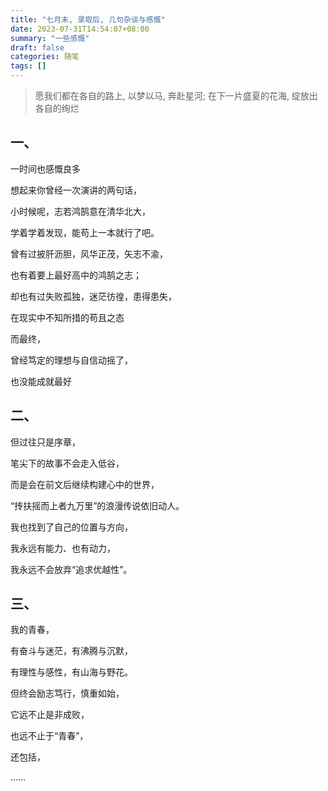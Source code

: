 ```yaml
---
title: "七月末, 录取后, 几句杂谈与感慨"
date: 2023-07-31T14:54:07+08:00
summary: "一些感慨"
draft: false
categories: 随笔
tags: []
---
```


> 愿我们都在各自的路上, 以梦以马, 奔赴星河;
> 在下一片盛夏的花海, 绽放出各自的绚烂

## 一、

一时间也感慨良多


想起来你曾经一次演讲的两句话，


小时候呢，志若鸿鹄意在清华北大，


学着学着发现，能苟上一本就行了吧。

曾有过披肝沥胆，风华正茂，矢志不渝，

也有着要上最好高中的鸿鹄之志；


却也有过失败孤独，迷茫彷徨，患得患失，


在现实中不知所措的苟且之态


而最终，


曾经笃定的理想与自信动摇了，


也没能成就最好


## 二、

但过往只是序章，


笔尖下的故事不会走入低谷，


而是会在前文后继续构建心中的世界，


“抟扶摇而上者九万里”的浪漫传说依旧动人。


我也找到了自己的位置与方向，


我永远有能力、也有动力，


我永远不会放弃“追求优越性”。


## 三、


我的青春，


有奋斗与迷茫，有沸腾与沉默，


有理性与感性，有山海与野花。


但终会励志笃行，慎重如始，


它远不止是非成败，


也远不止于“青春”，


还包括，


……
